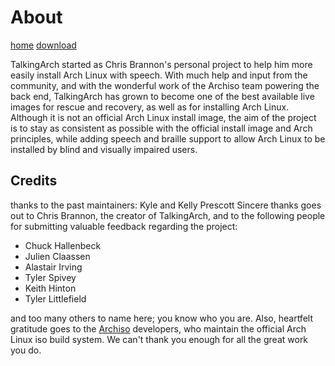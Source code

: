 # About

[home](/index.md)  [download](/download.md)

TalkingArch started as Chris Brannon's personal project to help him more easily install Arch Linux with speech. With much help and input from the
community, and with the wonderful work of the Archiso team powering the back end, TalkingArch has grown to become one of the best available live images for rescue and recovery, as well as for installing Arch Linux.
Although it is not an official Arch Linux install image, the aim of the project is to stay as consistent as possible with the official install image and Arch principles, while adding speech and braille support to allow Arch Linux to be installed by blind and visually impaired users.

## Credits

thanks to the past maintainers: Kyle and Kelly Prescott
Sincere thanks goes out to Chris Brannon, the creator of TalkingArch, and to the following people for submitting valuable feedback regarding the project:

* Chuck Hallenbeck
* Julien Claassen
* Alastair Irving
* Tyler Spivey
* Keith Hinton
* Tyler Littlefield

and too many others to name here; you know who you are. Also, heartfelt gratitude goes to the [Archiso](https://git.archlinux.org/archiso.git/) developers, who maintain the official Arch Linux iso build system. We can't thank you enough for all the great work you do.
